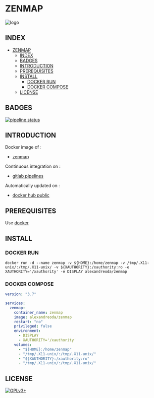 # ZENMAP

![logo](https://assets.gitlab-static.net/uploads/-/system/project/avatar/12904492/zenmap.png)

## INDEX

- [ZENMAP](#zenmap)
  - [INDEX](#index)
  - [BADGES](#badges)
  - [INTRODUCTION](#introduction)
  - [PREREQUISITES](#prerequisites)
  - [INSTALL](#install)
    - [DOCKER RUN](#docker-run)
    - [DOCKER COMPOSE](#docker-compose)
  - [LICENSE](#license)

## BADGES

[![pipeline status](https://gitlab.com/oda-alexandre/zenmap/badges/master/pipeline.svg)](https://gitlab.com/oda-alexandre/zenmap/commits/master)

## INTRODUCTION

Docker image of :

- [zenmap](https://nmap.org/zenmap)

Continuous integration on :

- [gitlab pipelines](https://gitlab.com/oda-alexandre/zenmap/pipelines)

Automatically updated on :

- [docker hub public](https://hub.docker.com/r/alexandreoda/zenmap/)

## PREREQUISITES

Use [docker](https://www.docker.com)

## INSTALL

### DOCKER RUN

```\
docker run -d --name zenmap -v ${HOME}:/home/zenmap -v /tmp/.X11-unix/:/tmp/.X11-unix/ -v ${XAUTHORITY}:/xauthority:ro -e XAUTHORITY='/xauthority' -e DISPLAY alexandreoda/zenmap
```

### DOCKER COMPOSE

```yml
version: "3.7"

services:
  zenmap:
    container_name: zenmap
    image: alexandreoda/zenmap
    restart: "no"
    privileged: false
    environment:
      - DISPLAY
      - XAUTHORITY='/xauthority'
    volumes:
      - "${HOME}:/home/zenmap"
      - "/tmp/.X11-unix/:/tmp/.X11-unix/"
      - "${XAUTHORITY}:/xauthority:ro"
      - "/tmp/.X11-unix/:/tmp/.X11-unix/"
```

## LICENSE

[![GPLv3+](http://gplv3.fsf.org/gplv3-127x51.png)](https://gitlab.com/oda-alexandre/zenmap/blob/master/LICENSE)
